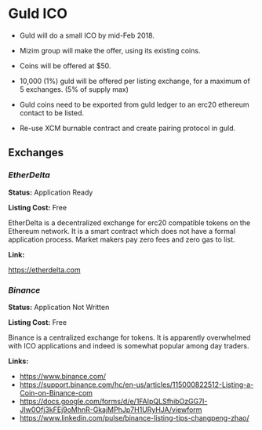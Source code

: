 # Guld ICO

* Guld will do a small ICO by mid-Feb 2018.

* Mizim group will make the offer, using its existing coins.

* Coins will be offered at $50.

* 10,000 (1%) guld will be offered per listing exchange, for a maximum of 5 exchanges. (5% of supply max)

* Guld coins need to be exported from guld ledger to an erc20 ethereum contact to be listed.

* Re-use XCM burnable contract and create pairing protocol in guld.


## Exchanges

### _EtherDelta_

**Status:** Application Ready

**Listing Cost:** Free


EtherDelta is a decentralized exchange for erc20 compatible tokens on the Ethereum network. It is a smart contract which does not have a formal application process. Market makers pay zero fees and zero gas to list.

**Link:**

https://etherdelta.com


### _Binance_
**Status:** Application Not Written

**Listing Cost:** Free

Binance is a centralized exchange for tokens. It is apparently overwhelmed with ICO applications and indeed is somewhat popular among day traders.


**Links:**

 * https://www.binance.com/
 * https://support.binance.com/hc/en-us/articles/115000822512-Listing-a-Coin-on-Binance-com
 * https://docs.google.com/forms/d/e/1FAIpQLSfhibOzGG7I-JIw0Ofj3kFEj9oMhnR-GkajMPhJp7H1URyHJA/viewform
 * https://www.linkedin.com/pulse/binance-listing-tips-changpeng-zhao/



